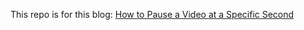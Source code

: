 This repo is for this blog:
[How to Pause a Video at a Specific Second](https://ulagellam.com/blog/pausing-video-specific-second-guide)
